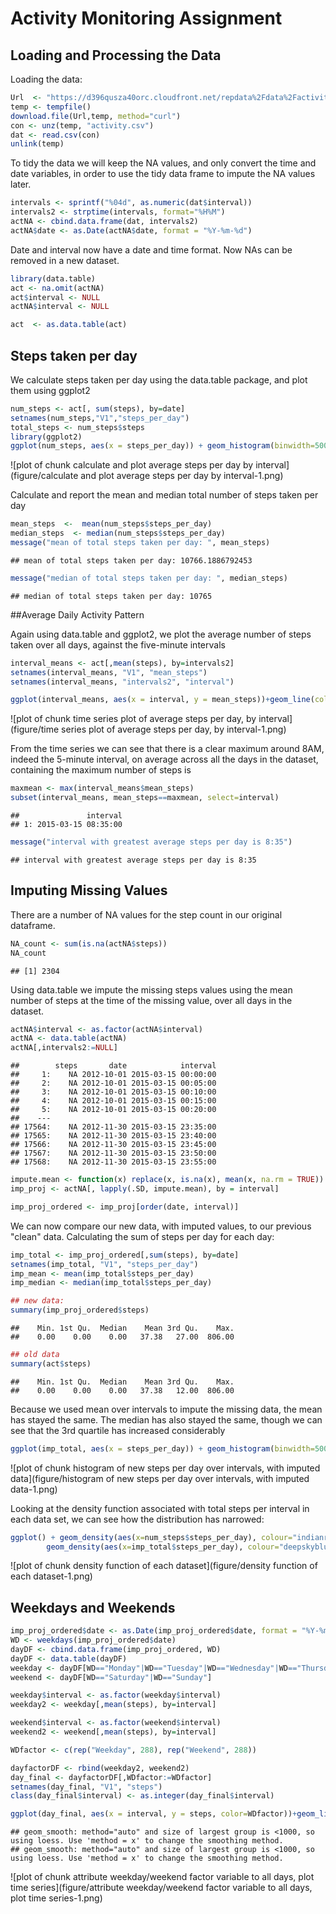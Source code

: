 Activity Monitoring Assignment
================================

## Loading and Processing the Data

Loading the data:


```r
Url  <- "https://d396qusza40orc.cloudfront.net/repdata%2Fdata%2Factivity.zip"
temp <- tempfile()
download.file(Url,temp, method="curl")
con <- unz(temp, "activity.csv")
dat <- read.csv(con)
unlink(temp)
```

To tidy the data we will keep the NA values, and only convert the time and date variables, in order to use the tidy data frame to impute the NA values later.


```r
intervals <- sprintf("%04d", as.numeric(dat$interval))
intervals2 <- strptime(intervals, format="%H%M")
actNA <- cbind.data.frame(dat, intervals2)
actNA$date <- as.Date(actNA$date, format = "%Y-%m-%d")
```

Date and interval now have a date and time format. Now NAs can be removed in a new dataset.


```r
library(data.table)
act <- na.omit(actNA)
act$interval <- NULL
actNA$interval <- NULL

act  <- as.data.table(act)
```

## Steps taken per day
We calculate steps taken per day using the data.table package, and plot them using ggplot2


```r
num_steps <- act[, sum(steps), by=date]
setnames(num_steps,"V1","steps_per_day")
total_steps <- num_steps$steps
library(ggplot2)
ggplot(num_steps, aes(x = steps_per_day)) + geom_histogram(binwidth=500, fill="indianred2") + ggtitle("Total steps per day") + labs(x = "steps per day")
```

![plot of chunk calculate and plot average steps per day by interval](figure/calculate and plot average steps per day by interval-1.png) 

Calculate and report the mean and median total number of steps taken per day

```r
mean_steps  <-  mean(num_steps$steps_per_day)
median_steps  <- median(num_steps$steps_per_day)
message("mean of total steps taken per day: ", mean_steps)
```

```
## mean of total steps taken per day: 10766.1886792453
```

```r
message("median of total steps taken per day: ", median_steps)
```

```
## median of total steps taken per day: 10765
```

##Average Daily Activity Pattern

Again using data.table and ggplot2, we plot the average number of steps taken over all days, against the five-minute intervals


```r
interval_means <- act[,mean(steps), by=intervals2]
setnames(interval_means, "V1", "mean_steps")
setnames(interval_means, "intervals2", "interval")

ggplot(interval_means, aes(x = interval, y = mean_steps))+geom_line(color="indianred2")+ggtitle("mean steps per interval")+labs(x="time", y="mean steps")
```

![plot of chunk time series plot of average steps per day, by interval](figure/time series plot of average steps per day, by interval-1.png) 

From the time series we can see that there is a clear maximum around 8AM, indeed the 5-minute interval, on average across all the days in the dataset, containing the maximum number of steps is


```r
maxmean <- max(interval_means$mean_steps)
subset(interval_means, mean_steps==maxmean, select=interval)
```

```
##               interval
## 1: 2015-03-15 08:35:00
```

```r
message("interval with greatest average steps per day is 8:35")
```

```
## interval with greatest average steps per day is 8:35
```

## Imputing Missing Values
There are a number of NA values for the step count in our original dataframe.

```r
NA_count <- sum(is.na(actNA$steps))
NA_count
```

```
## [1] 2304
```

Using data.table we impute the missing steps values using the mean number of steps at the time of the missing value, over all days in the dataset. 


```r
actNA$interval <- as.factor(actNA$interval)
actNA <- data.table(actNA)
actNA[,intervals2:=NULL]
```

```
##        steps       date            interval
##     1:    NA 2012-10-01 2015-03-15 00:00:00
##     2:    NA 2012-10-01 2015-03-15 00:05:00
##     3:    NA 2012-10-01 2015-03-15 00:10:00
##     4:    NA 2012-10-01 2015-03-15 00:15:00
##     5:    NA 2012-10-01 2015-03-15 00:20:00
##    ---                                     
## 17564:    NA 2012-11-30 2015-03-15 23:35:00
## 17565:    NA 2012-11-30 2015-03-15 23:40:00
## 17566:    NA 2012-11-30 2015-03-15 23:45:00
## 17567:    NA 2012-11-30 2015-03-15 23:50:00
## 17568:    NA 2012-11-30 2015-03-15 23:55:00
```


```r
impute.mean <- function(x) replace(x, is.na(x), mean(x, na.rm = TRUE))
imp_proj <- actNA[, lapply(.SD, impute.mean), by = interval]

imp_proj_ordered <- imp_proj[order(date, interval)]
```
We can now compare our new data, with imputed values, to our previous "clean" data. Calculating the sum of steps per day for each day:


```r
imp_total <- imp_proj_ordered[,sum(steps), by=date]
setnames(imp_total, "V1", "steps_per_day")
imp_mean <- mean(imp_total$steps_per_day)
imp_median <- median(imp_total$steps_per_day)

## new data:
summary(imp_proj_ordered$steps)
```

```
##    Min. 1st Qu.  Median    Mean 3rd Qu.    Max. 
##    0.00    0.00    0.00   37.38   27.00  806.00
```

```r
## old data
summary(act$steps)
```

```
##    Min. 1st Qu.  Median    Mean 3rd Qu.    Max. 
##    0.00    0.00    0.00   37.38   12.00  806.00
```
Because we used mean over intervals to impute the missing data, the mean has stayed the same. The median has also stayed the same, though we can see that the 3rd quartile has increased considerably


```r
ggplot(imp_total, aes(x = steps_per_day)) + geom_histogram(binwidth=500, fill="deepskyblue") + ggtitle("Total steps per day using imputed values") + labs(x = "steps per day")+geom_density()
```

![plot of chunk histogram of new steps per day over intervals, with imputed data](figure/histogram of new steps per day over intervals, with imputed data-1.png) 

Looking at the density function associated with total steps per interval in each data set, we can see how the distribution has narrowed:


```r
ggplot() + geom_density(aes(x=num_steps$steps_per_day), colour="indianred2") + 
        geom_density(aes(x=imp_total$steps_per_day), colour="deepskyblue") +labs(x = "steps per day")
```

![plot of chunk density function of each dataset](figure/density function of each dataset-1.png) 

## Weekdays and Weekends


```r
imp_proj_ordered$date <- as.Date(imp_proj_ordered$date, format = "%Y-%m-%d")
WD <- weekdays(imp_proj_ordered$date)
dayDF <- cbind.data.frame(imp_proj_ordered, WD)
dayDF <- data.table(dayDF) 
weekday <- dayDF[WD=="Monday"|WD=="Tuesday"|WD=="Wednesday"|WD=="Thursday"|WD=="Friday"]
weekend <- dayDF[WD=="Saturday"|WD=="Sunday"]

weekday$interval <- as.factor(weekday$interval)
weekday2 <- weekday[,mean(steps), by=interval]

weekend$interval <- as.factor(weekend$interval)
weekend2 <- weekend[,mean(steps), by=interval]

WDfactor <- c(rep("Weekday", 288), rep("Weekend", 288))

dayfactorDF <- rbind(weekday2, weekend2)
day_final <- dayfactorDF[,WDfactor:=WDfactor]
setnames(day_final, "V1", "steps")
class(day_final$interval) <- as.integer(day_final$interval)

ggplot(day_final, aes(x = interval, y = steps, color=WDfactor))+geom_line()+ggtitle("mean steps per interval")+labs(x="interval", y="mean steps")+facet_grid(WDfactor~.)+geom_smooth()
```

```
## geom_smooth: method="auto" and size of largest group is <1000, so using loess. Use 'method = x' to change the smoothing method.
## geom_smooth: method="auto" and size of largest group is <1000, so using loess. Use 'method = x' to change the smoothing method.
```

![plot of chunk attribute weekday/weekend factor variable to all days, plot time series](figure/attribute weekday/weekend factor variable to all days, plot time series-1.png) 



